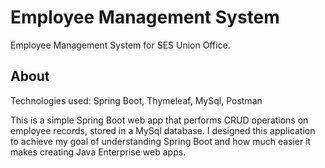 # Employee Management System
 Employee Management System for SES Union Office. 

## About
Technologies used: Spring Boot, Thymeleaf, MySql, Postman


This is a simple Spring Boot web app that performs CRUD operations on employee records, stored in a MySql database.
I designed this application to achieve my goal of understanding Spring Boot and how much easier it makes creating Java Enterprise web apps.
